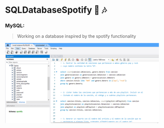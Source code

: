 # SQLDatabaseSpotify :card_index: :notes:

### MySQL:

>Working on a database inspired by the spotify functionality 

![imagenes](https://github.com/celfiew/SQLDatabaseSpotify/blob/main/SqlSpotify.PNG)
